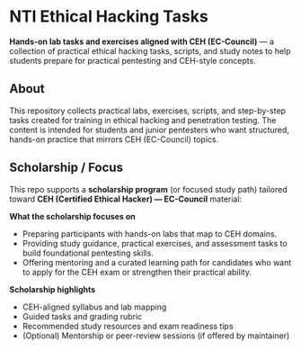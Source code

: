 # NTI Ethical Hacking Tasks

**Hands-on lab tasks and exercises aligned with CEH (EC-Council)** — a collection of practical ethical hacking tasks, scripts, and study notes to help students prepare for practical pentesting and CEH-style concepts.


## About
This repository collects practical labs, exercises, scripts, and step-by-step tasks created for training in ethical hacking and penetration testing. The content is intended for students and junior pentesters who want structured, hands-on practice that mirrors CEH (EC-Council) topics.


## Scholarship / Focus
This repo supports a **scholarship program** (or focused study path) tailored toward **CEH (Certified Ethical Hacker) — EC-Council** material:

**What the scholarship focuses on**
- Preparing participants with hands-on labs that map to CEH domains.
- Providing study guidance, practical exercises, and assessment tasks to build foundational pentesting skills.
- Offering mentoring and a curated learning path for candidates who want to apply for the CEH exam or strengthen their practical ability.

**Scholarship highlights**
- CEH-aligned syllabus and lab mapping
- Guided tasks and grading rubric
- Recommended study resources and exam readiness tips
- (Optional) Mentorship or peer-review sessions (if offered by maintainer)


